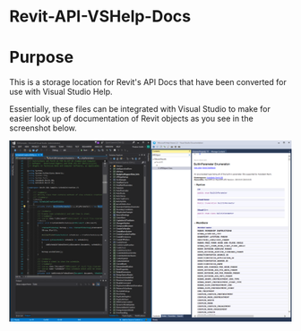 # Revit-API-VSHelp-Docs

# Purpose

This is a storage location for Revit's API Docs that have been converted for use with Visual Studio Help.

Essentially, these files can be integrated with Visual Studio to make for easier look up of documentation of Revit objects as you see in the screenshot below.

![screenshot_help](docs/01_help.png)
